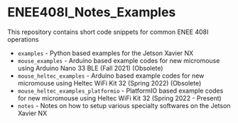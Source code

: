 # ENEE408I_Notes_Examples

This repository contains short code snippets for common ENEE 408I operations
* `examples` - Python based examples for the Jetson Xavier NX
* `mouse_examples` - Arduino based example codes for new micromouse using Arduino Nano 33 BLE (Fall 2021) (Obsolete)
* `mouse_heltec_examples` - Arduino based example codes for new micromouse using Heltec WiFi Kit 32 (Spring 2022) (Obsolete)
* `mouse_heltec_examples_platformio` - PlatformIO based example codes for new micromouse using Heltec WiFi Kit 32 (Spring 2022 - Present)
* `notes` - Notes on how to setup various specialty softwares on the Jetson Xavier NX

